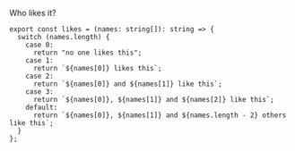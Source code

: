 Who likes it?

    export const likes = (names: string[]): string => {
      switch (names.length) {
        case 0:
          return "no one likes this";
        case 1:
          return `${names[0]} likes this`;
        case 2:
          return `${names[0]} and ${names[1]} like this`;
        case 3:
          return `${names[0]}, ${names[1]} and ${names[2]} like this`;
        default:
          return `${names[0]}, ${names[1]} and ${names.length - 2} others like this`;
      }
    };
